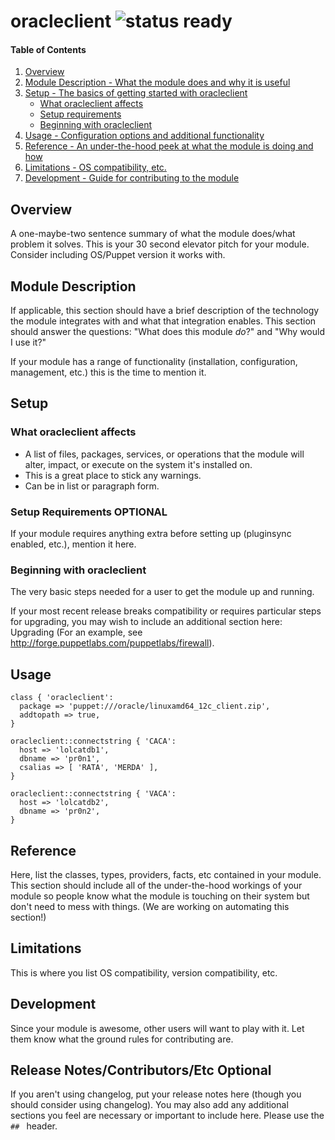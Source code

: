 # oracleclient ![status ready](https://img.shields.io/badge/status-ready-brightgreen.svg)

#### Table of Contents

1. [Overview](#overview)
2. [Module Description - What the module does and why it is useful](#module-description)
3. [Setup - The basics of getting started with oracleclient](#setup)
    * [What oracleclient affects](#what-oracleclient-affects)
    * [Setup requirements](#setup-requirements)
    * [Beginning with oracleclient](#beginning-with-oracleclient)
4. [Usage - Configuration options and additional functionality](#usage)
5. [Reference - An under-the-hood peek at what the module is doing and how](#reference)
5. [Limitations - OS compatibility, etc.](#limitations)
6. [Development - Guide for contributing to the module](#development)

## Overview

A one-maybe-two sentence summary of what the module does/what problem it solves.
This is your 30 second elevator pitch for your module. Consider including
OS/Puppet version it works with.

## Module Description

If applicable, this section should have a brief description of the technology
the module integrates with and what that integration enables. This section
should answer the questions: "What does this module *do*?" and "Why would I use
it?"

If your module has a range of functionality (installation, configuration,
management, etc.) this is the time to mention it.

## Setup

### What oracleclient affects

* A list of files, packages, services, or operations that the module will alter,
  impact, or execute on the system it's installed on.
* This is a great place to stick any warnings.
* Can be in list or paragraph form.

### Setup Requirements **OPTIONAL**

If your module requires anything extra before setting up (pluginsync enabled,
etc.), mention it here.

### Beginning with oracleclient

The very basic steps needed for a user to get the module up and running.

If your most recent release breaks compatibility or requires particular steps
for upgrading, you may wish to include an additional section here: Upgrading
(For an example, see http://forge.puppetlabs.com/puppetlabs/firewall).

## Usage

```puppet
class { 'oracleclient':
  package => 'puppet:///oracle/linuxamd64_12c_client.zip',
  addtopath => true,
}

oracleclient::connectstring { 'CACA':
  host => 'lolcatdb1',
  dbname => 'pr0n1',
  csalias => [ 'RATA', 'MERDA' ],
}

oracleclient::connectstring { 'VACA':
  host => 'lolcatdb2',
  dbname => 'pr0n2',
}
```

## Reference

Here, list the classes, types, providers, facts, etc contained in your module.
This section should include all of the under-the-hood workings of your module so
people know what the module is touching on their system but don't need to mess
with things. (We are working on automating this section!)

## Limitations

This is where you list OS compatibility, version compatibility, etc.

## Development

Since your module is awesome, other users will want to play with it. Let them
know what the ground rules for contributing are.

## Release Notes/Contributors/Etc **Optional**

If you aren't using changelog, put your release notes here (though you should
consider using changelog). You may also add any additional sections you feel are
necessary or important to include here. Please use the `## ` header.
